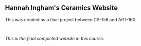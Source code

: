 <h2>Hannah Ingham's Ceramics Website</h2>
<p>This was created as a final project between CS-156 and ART-160.</p>
<br />
<p><em>This is the final completed website in this course.</em></p>
